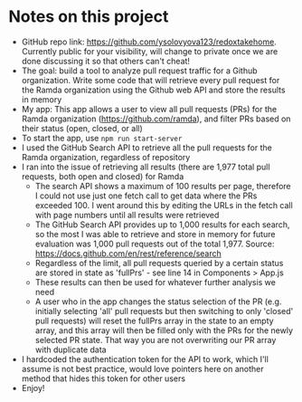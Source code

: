 # Notes on this project

- GitHub repo link: https://github.com/ysolovyova123/redoxtakehome. Currently public for your visibility, will change to private once we are done discussing it so that others can't cheat!
- The goal: build a tool to analyze pull request traffic for a Github organization. Write some code that will retrieve every pull request for the Ramda organization using the Github web API and store the results in memory
- My app: This app allows a user to view all pull requests (PRs) for the Ramda organization (https://github.com/ramda), and filter PRs based on their status (open, closed, or all)
- To start the app, use `npm run start-server`
- I used the GitHub Search API to retrieve all the pull requests for the Ramda organization, regardless of repository
- I ran into the issue of retrieving all results (there are 1,977 total pull requests, both open and closed) for Ramda
  - The search API shows a maximum of 100 results per page, therefore I could not use just one fetch call to get data where the PRs exceeded 100. I went around this by editing the URLs in the fetch call with page numbers until all results were retrieved
  - The GitHub Search API provides up to 1,000 results for each search, so the most I was able to retrieve and store in memory for future evaluation was 1,000 pull requests out of the total 1,977. Source: https://docs.github.com/en/rest/reference/search
  - Regardless of the limit, all pull requests queried by a certain status are stored in state as 'fullPrs' - see line 14 in Components > App.js
  - These results can then be used for whatever further analysis we need
  - A user who in the app changes the status selection of the PR (e.g. initially selecting 'all' pull requests but then switching to only 'closed' pull requests) will reset the fullPrs array in the state to an empty array, and this array will then be filled only with the PRs for the newly selected PR state. That way you are not overwriting our PR array with duplicate data
- I hardcoded the authentication token for the API to work, which I'll assume is not best practice, would love pointers here on another method that hides this token for other users
- Enjoy!
